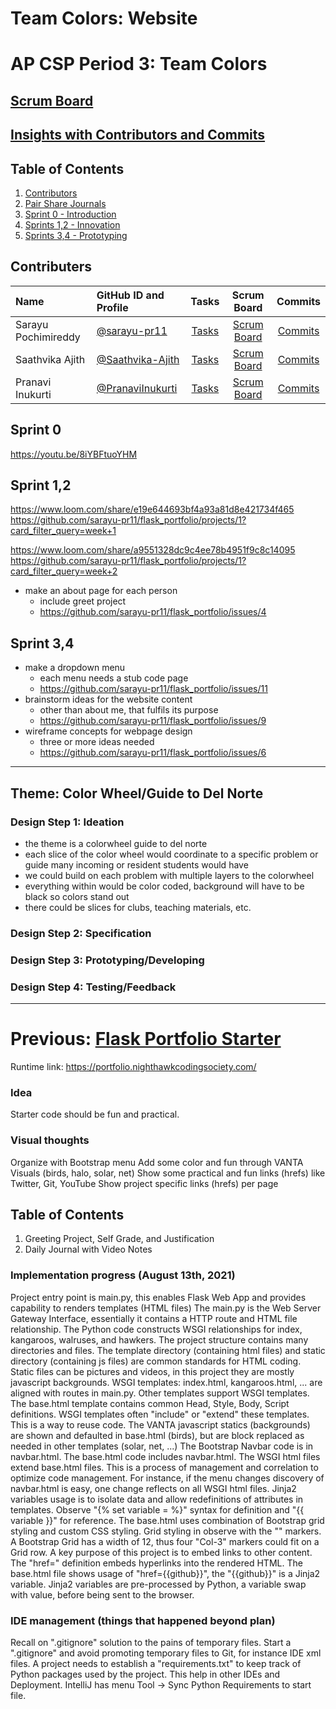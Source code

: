 # Team Colors: Website
# AP CSP Period 3: Team Colors
## [Scrum Board](https://github.com/sarayu-pr11/flask_portfolio/projects/1)
## [Insights with Contributors and Commits](https://github.com/sarayu-pr11/flask_portfolio/graphs/contributors)
## Table of Contents
1. [Contributors](#contributers) 
2. [Pair Share Journals](https://docs.google.com/document/d/1aB6TsPf0lRSEx4cQRl--_8EPWaObHeHZDB2GYMo9ias/edit) 
3. [Sprint 0 - Introduction](#Sprint0)
4. [Sprints 1,2 - Innovation](#Sprint1)
5. [Sprints 3,4 - Prototyping](#Sprint2)
###   <h2 id="contributers">Contributers</h2>

| Name | GitHub ID and Profile | Tasks | Scrum Board | Commits |
|:-----|:----------------------|:-----:|:-----------:|:-------:|
| Sarayu Pochimireddy | [@sarayu-pr11](https://github.com/sarayu-pr11) | [Tasks](https://github.com/sarayu-pr11/flask_portfolio/issues/assigned/sarayu-pr11) |[Scrum Board](https://github.com/sarayu-pr11/flask_portfolio/projects/1?card_filter_query=assignee%3Asarayu-pr11) | [Commits](https://github.com/sarayu-pr11/flask_portfolio/commits?author=sarayu-pr11)
| Saathvika Ajith | [@Saathvika-Ajith](https://github.com/Saathvika-Ajith) | [Tasks](https://github.com/sarayu-pr11/flask_portfolio/issues/assigned/Saathvika-Ajith) | [Scrum Board](https://github.com/sarayu-pr11/flask_portfolio/projects/1?card_filter_query=assignee%3Asaathvika-ajith) | [Commits](https://github.com/sarayu-pr11/flask_portfolio/commits?author=Saathvika-Ajith)
| Pranavi Inukurti | [@PranaviInukurti](https://github.com/PranaviInukurti) | [Tasks](https://github.com/sarayu-pr11/flask_portfolio/issues/assigned/PranaviInukurti) |[Scrum Board](https://github.com/sarayu-pr11/flask_portfolio/projects/1?card_filter_query=assignee%3Apranaviinukurti) | [Commits](https://github.com/sarayu-pr11/flask_portfolio/commits?author=PranaviInukurti)

###   <h2 id="Sprint0">Sprint 0</h2>
https://youtu.be/8iYBFtuoYHM
###   <h2 id="Sprint1">Sprint 1,2</h2>
https://www.loom.com/share/e19e644693bf4a93a81d8e421734f465
https://github.com/sarayu-pr11/flask_portfolio/projects/1?card_filter_query=week+1

https://www.loom.com/share/a9551328dc9c4ee78b4951f9c8c14095
https://github.com/sarayu-pr11/flask_portfolio/projects/1?card_filter_query=week+2
- make an about page for each person
  - include greet project
  - https://github.com/sarayu-pr11/flask_portfolio/issues/4
###   <h2 id="Sprint2">Sprint 3,4</h2>
- make a dropdown menu
  - each menu needs a stub code page 
  - https://github.com/sarayu-pr11/flask_portfolio/issues/11
- brainstorm ideas for the website content
  - other than about me, that fulfils its purpose
  - https://github.com/sarayu-pr11/flask_portfolio/issues/9
- wireframe concepts for webpage design
  - three or more ideas needed
  - https://github.com/sarayu-pr11/flask_portfolio/issues/6
  
---

## Theme: Color Wheel/Guide to Del Norte

### Design Step 1: Ideation
- the theme is a colorwheel guide to del norte
- each slice of the color wheel would coordinate to a specific problem or guide many incoming or resident students would have
- we could build on each problem with multiple layers to the colorwheel
- everything within would be color coded, background will have to be black so colors stand out
- there could be slices for clubs, teaching materials, etc.
### Design Step 2: Specification
### Design Step 3: Prototyping/Developing
### Design Step 4: Testing/Feedback

---

# Previous: [Flask Portfolio Starter](https://nighthawkcodingsociety.com/projectsearch/details/Flask%20Portfolio%20Starter)

Runtime link: https://portfolio.nighthawkcodingsociety.com/

### Idea
Starter code should be fun and practical.

### Visual thoughts
 Organize with Bootstrap menu 
 Add some color and fun through VANTA Visuals (birds, halo, solar, net)
 Show some practical and fun links (hrefs) like Twitter, Git, YouTube
 Show project specific links (hrefs) per page

## Table of Contents
1. Greeting Project, Self Grade, and Justification
2. Daily Journal with Video Notes

### Implementation progress (August 13th, 2021)
 Project entry point is main.py, this enables Flask Web App and provides capability to renders templates (HTML files)
 The main.py is the  Web Server Gateway Interface, essentially it contains a HTTP route and HTML file relationship.  The Python code constructs WSGI relationships for index, kangaroos, walruses, and hawkers.
 The project structure contains many directories and files.  The template directory (containing html files) and static directory (containing js files) are common standards for HTML coding.  Static files can be pictures and videos, in this project they are mostly javascript backgrounds.
 WSGI templates: index.html, kangaroos.html, ... are aligned with routes in main.py.
 Other templates support WSGI templates.  The base.html template contains common Head, Style, Body, Script definitions.  WSGI templates often "include" or "extend" these templates.  This is a way to reuse code.
 The VANTA javascript statics (backgrounds) are shown and defaulted in base.html (birds), but are block replaced as needed in other templates (solar, net, ...)
 The Bootstrap Navbar code is in navbar.html. The base.html code includes navbar.html.  The WSGI html files extend base.html files.  This is a process of management and correlation to optimize code management.  For instance, if the menu changes discovery of navbar.html is easy, one change reflects on all WSGI html files. 
 Jinja2 variables usage is to isolate data and allow redefinitions of attributes in templates.  Observe "{% set variable = %}" syntax for definition and "{{ variable }}" for reference.
 The base.html uses combination of Bootstrap grid styling and custom CSS styling.  Grid styling in observe with the "<Col-3>" markers.  A Bootstrap Grid has a width of 12, thus four "Col-3" markers could fit on a Grid row.
 A key purpose of this project is to embed links to other content.  The "href=" definition embeds hyperlinks into the rendered HTML.  The base.html file shows usage of "href={{github}}", the "{{github}}" is a Jinja2 variable.  Jinja2 variables are pre-processed by Python, a variable swap with value, before being sent to the browser.

### IDE management (things that happened beyond plan)
 Recall on ".gitignore" solution to the pains of temporary files.  Start a ".gitignore" and avoid promoting temporary files to Git, for instance IDE xml files.
 A project needs to establish a "requirements.txt" to keep track of Python packages used by the project.  This help in other IDEs and Deployment.  IntelliJ has menu Tool -> Sync Python Requirements to start file. 
